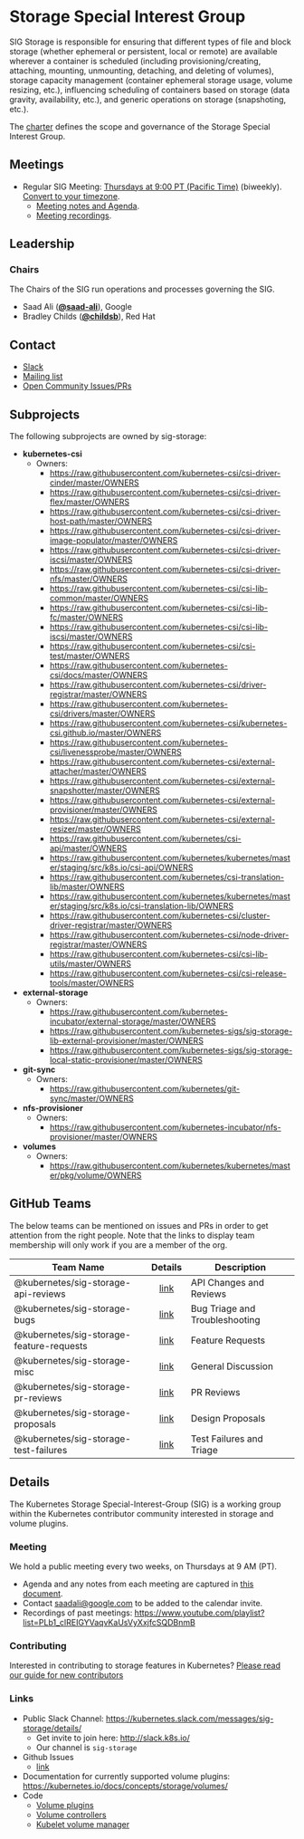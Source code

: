 <!---
This is an autogenerated file!

Please do not edit this file directly, but instead make changes to the
sigs.yaml file in the project root.

To understand how this file is generated, see https://git.k8s.io/community/generator/README.md
--->
# Storage Special Interest Group

SIG Storage is responsible for ensuring that different types of file and block storage (whether ephemeral or persistent, local or remote) are available wherever a container is scheduled (including provisioning/creating, attaching, mounting, unmounting, detaching, and deleting of volumes), storage capacity management (container ephemeral storage usage, volume resizing, etc.), influencing scheduling of containers based on storage (data gravity, availability, etc.), and generic operations on storage (snapshoting, etc.).

The [charter](charter.md) defines the scope and governance of the Storage Special Interest Group.

## Meetings
* Regular SIG Meeting: [Thursdays at 9:00 PT (Pacific Time)](https://docs.google.com/document/d/1FQx0BPlkkl1Bn0c9ocVBxYIKojpmrS1CFP5h0DI68AE/edit) (biweekly). [Convert to your timezone](http://www.thetimezoneconverter.com/?t=9:00&tz=PT%20%28Pacific%20Time%29).
  * [Meeting notes and Agenda](https://docs.google.com/document/d/1-8KEG8AjAgKznS9NFm3qWqkGyCHmvU6HVl0sk5hwoAE/edit?usp=sharing).
  * [Meeting recordings](https://www.youtube.com/watch?v=Eh7Qa7KOL8o&list=PL69nYSiGNLP02-BMqJdfFgGxYQ4Nb-2Qq).

## Leadership

### Chairs
The Chairs of the SIG run operations and processes governing the SIG.

* Saad Ali (**[@saad-ali](https://github.com/saad-ali)**), Google
* Bradley Childs (**[@childsb](https://github.com/childsb)**), Red Hat

## Contact
* [Slack](https://kubernetes.slack.com/messages/sig-storage)
* [Mailing list](https://groups.google.com/forum/#!forum/kubernetes-sig-storage)
* [Open Community Issues/PRs](https://github.com/kubernetes/community/labels/sig%2Fstorage)

## Subprojects

The following subprojects are owned by sig-storage:
- **kubernetes-csi**
  - Owners:
    - https://raw.githubusercontent.com/kubernetes-csi/csi-driver-cinder/master/OWNERS
    - https://raw.githubusercontent.com/kubernetes-csi/csi-driver-flex/master/OWNERS
    - https://raw.githubusercontent.com/kubernetes-csi/csi-driver-host-path/master/OWNERS
    - https://raw.githubusercontent.com/kubernetes-csi/csi-driver-image-populator/master/OWNERS
    - https://raw.githubusercontent.com/kubernetes-csi/csi-driver-iscsi/master/OWNERS
    - https://raw.githubusercontent.com/kubernetes-csi/csi-driver-nfs/master/OWNERS
    - https://raw.githubusercontent.com/kubernetes-csi/csi-lib-common/master/OWNERS
    - https://raw.githubusercontent.com/kubernetes-csi/csi-lib-fc/master/OWNERS
    - https://raw.githubusercontent.com/kubernetes-csi/csi-lib-iscsi/master/OWNERS
    - https://raw.githubusercontent.com/kubernetes-csi/csi-test/master/OWNERS
    - https://raw.githubusercontent.com/kubernetes-csi/docs/master/OWNERS
    - https://raw.githubusercontent.com/kubernetes-csi/driver-registrar/master/OWNERS
    - https://raw.githubusercontent.com/kubernetes-csi/drivers/master/OWNERS
    - https://raw.githubusercontent.com/kubernetes-csi/kubernetes-csi.github.io/master/OWNERS
    - https://raw.githubusercontent.com/kubernetes-csi/livenessprobe/master/OWNERS
    - https://raw.githubusercontent.com/kubernetes-csi/external-attacher/master/OWNERS
    - https://raw.githubusercontent.com/kubernetes-csi/external-snapshotter/master/OWNERS
    - https://raw.githubusercontent.com/kubernetes-csi/external-provisioner/master/OWNERS
    - https://raw.githubusercontent.com/kubernetes-csi/external-resizer/master/OWNERS
    - https://raw.githubusercontent.com/kubernetes/csi-api/master/OWNERS
    - https://raw.githubusercontent.com/kubernetes/kubernetes/master/staging/src/k8s.io/csi-api/OWNERS
    - https://raw.githubusercontent.com/kubernetes/csi-translation-lib/master/OWNERS
    - https://raw.githubusercontent.com/kubernetes/kubernetes/master/staging/src/k8s.io/csi-translation-lib/OWNERS
    - https://raw.githubusercontent.com/kubernetes-csi/cluster-driver-registrar/master/OWNERS
    - https://raw.githubusercontent.com/kubernetes-csi/node-driver-registrar/master/OWNERS
    - https://raw.githubusercontent.com/kubernetes-csi/csi-lib-utils/master/OWNERS
    - https://raw.githubusercontent.com/kubernetes-csi/csi-release-tools/master/OWNERS
- **external-storage**
  - Owners:
    - https://raw.githubusercontent.com/kubernetes-incubator/external-storage/master/OWNERS
    - https://raw.githubusercontent.com/kubernetes-sigs/sig-storage-lib-external-provisioner/master/OWNERS
    - https://raw.githubusercontent.com/kubernetes-sigs/sig-storage-local-static-provisioner/master/OWNERS
- **git-sync**
  - Owners:
    - https://raw.githubusercontent.com/kubernetes/git-sync/master/OWNERS
- **nfs-provisioner**
  - Owners:
    - https://raw.githubusercontent.com/kubernetes-incubator/nfs-provisioner/master/OWNERS
- **volumes**
  - Owners:
    - https://raw.githubusercontent.com/kubernetes/kubernetes/master/pkg/volume/OWNERS

## GitHub Teams

The below teams can be mentioned on issues and PRs in order to get attention from the right people.
Note that the links to display team membership will only work if you are a member of the org.

| Team Name | Details | Description |
| --------- |:-------:| ----------- |
| @kubernetes/sig-storage-api-reviews | [link](https://github.com/orgs/kubernetes/teams/sig-storage-api-reviews) | API Changes and Reviews |
| @kubernetes/sig-storage-bugs | [link](https://github.com/orgs/kubernetes/teams/sig-storage-bugs) | Bug Triage and Troubleshooting |
| @kubernetes/sig-storage-feature-requests | [link](https://github.com/orgs/kubernetes/teams/sig-storage-feature-requests) | Feature Requests |
| @kubernetes/sig-storage-misc | [link](https://github.com/orgs/kubernetes/teams/sig-storage-misc) | General Discussion |
| @kubernetes/sig-storage-pr-reviews | [link](https://github.com/orgs/kubernetes/teams/sig-storage-pr-reviews) | PR Reviews |
| @kubernetes/sig-storage-proposals | [link](https://github.com/orgs/kubernetes/teams/sig-storage-proposals) | Design Proposals |
| @kubernetes/sig-storage-test-failures | [link](https://github.com/orgs/kubernetes/teams/sig-storage-test-failures) | Test Failures and Triage |

<!-- BEGIN CUSTOM CONTENT -->

## Details
The Kubernetes Storage Special-Interest-Group (SIG) is a working group within the Kubernetes contributor community interested in storage and volume plugins.

### Meeting
We hold a public meeting every two weeks, on Thursdays at 9 AM (PT).
* Agenda and any notes from each meeting are captured in [this document](https://docs.google.com/document/d/1-8KEG8AjAgKznS9NFm3qWqkGyCHmvU6HVl0sk5hwoAE/edit?usp=sharing).
* Contact saadali@google.com to be added to the calendar invite.
* Recordings of past meetings: https://www.youtube.com/playlist?list=PLb1_clREIGYVaqvKaUsVyXxjfcSQDBnmB

### Contributing
Interested in contributing to storage features in Kubernetes? [Please read our guide for new contributors](https://github.com/kubernetes/community/blob/master/sig-storage/contributing.md)

### Links
* Public Slack Channel: https://kubernetes.slack.com/messages/sig-storage/details/
  * Get invite to join here: http://slack.k8s.io/
  * Our channel is `sig-storage`
* Github Issues
  * [link](https://github.com/kubernetes/kubernetes/issues?q=is%3Aopen+is%3Aissue+label%3Asig%2Fstorage)
* Documentation for currently supported volume plugins: https://kubernetes.io/docs/concepts/storage/volumes/
* Code
  * [Volume plugins](https://github.com/kubernetes/kubernetes/tree/master/pkg/volume)
  * [Volume controllers](https://github.com/kubernetes/kubernetes/tree/master/pkg/controller/volume/)
  * [Kubelet volume manager](https://github.com/kubernetes/kubernetes/blob/master/pkg/kubelet/volumemanager/)

<!-- END CUSTOM CONTENT -->
